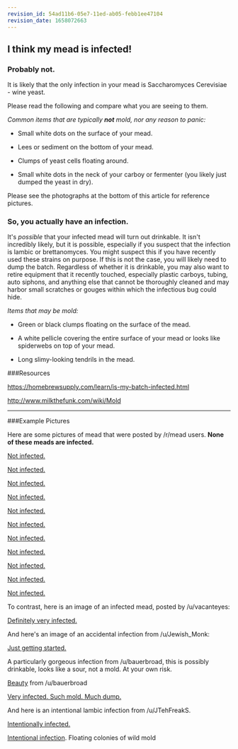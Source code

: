 ```yaml
---
revision_id: 54ad11b6-05e7-11ed-ab05-febb1ee47104
revision_date: 1658072663
---
```


## I think my mead is infected!

### Probably not.

It is likely that the only infection in your mead is Saccharomyces Cerevisiae - wine yeast.

Please read the following and compare what you are seeing to them.   

*Common items that are typically **not** mold, nor any reason to panic:*

* Small white dots on the surface of your mead.

* Lees or sediment on the bottom of your mead.

* Clumps of yeast cells floating around.

* Small white dots in the neck of your carboy or fermenter (you likely just dumped the yeast in dry).

Please see the photographs at the bottom of this article for reference pictures.

### So, you actually have an infection.

It's *possible* that your infected mead will turn out drinkable. It isn't incredibly likely, but it is possible, especially if you suspect that the infection is lambic or brettanomyces. You might suspect this if you have recently used these strains on purpose. If this is not the case, you will likely need to dump the batch. Regardless of whether it is drinkable, you may also want to retire equipment that it recently touched, especially plastic carboys, tubing, auto siphons, and anything else that cannot be thoroughly cleaned and may harbor small scratches or gouges within which the infectious bug could hide.

*Items that may be mold:*

* Green or black clumps floating on the surface of the mead.

* A white pellicle covering the entire surface of your mead or looks like spiderwebs on top of your mead.

* Long slimy-looking tendrils in the mead.

###Resources

https://homebrewsupply.com/learn/is-my-batch-infected.html 

http://www.milkthefunk.com/wiki/Mold

---

###Example Pictures

Here are some pictures of mead that were posted by /r/mead users. **None of these meads are infected.**

[Not infected.](http://imgur.com/a/SZJQM)

[Not infected.](http://i.imgur.com/443Fwrb.jpg)

[Not infected.](http://imgur.com/5XzBPXy)

[Not infected.](http://imgur.com/jeqw0Fp)

[Not infected.](http://imgur.com/CEImRML)

[Not infected.](http://imgur.com/4zStUYL)

[Not infected.](http://imgur.com/67KixWC)

[Not infected.](https://imgur.com/a/ppsOQ)

[Not infected.](http://imgur.com/a/Vf9iK)

[Not infected.](http://i.imgur.com/HjI4PGO.jpg)

[Not infected.](https://i.imgur.com/YmqluBV.jpg)

To contrast, here is an image of an infected mead, posted by /u/vacanteyes:

[Definitely very infected.](http://i.imgur.com/sYL5p.jpg)

And here's an image of an accidental infection from /u/Jewish_Monk:

[Just getting started.](https://i.redd.it/yfke26mupwpx.jpg)

A particularly gorgeous infection from /u/bauerbroad, this is possibly drinkable, looks like a sour, not a mold. At your own risk.

[Beauty](https://imgur.com/a/9mVhnZs) from /u/bauerbroad

[Very infected.  Such mold. Much dump.](https://www.reddit.com/r/mead/comments/v8th06/no_i_know_everyone_asks_and_im_sorry_to_ask_but/)

And here is an intentional lambic infection from /u/JTehFreakS.

[Intentionally infected.](http://i.imgur.com/O3HdDy2.jpg)

[Intentional infection](https://reddit.com/r/mead/comments/w0qidg/this_is_mold_in_case_anyone_needed_examples_of/). Floating colonies of wild mold